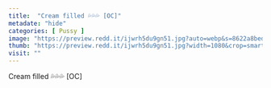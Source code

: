 ```yaml
---
title:  "Cream filled 💦💦💦 [OC]"
metadate: "hide"
categories: [ Pussy ]
image: "https://preview.redd.it/ijwrh5du9gn51.jpg?auto=webp&s=8622a8bedcfb037cf47f54230fe681ed716e20ed"
thumb: "https://preview.redd.it/ijwrh5du9gn51.jpg?width=1080&crop=smart&auto=webp&s=5e366bbdef526c97f422089fce578393922ea93e"
visit: ""
---
```

Cream filled 💦💦💦 [OC]

